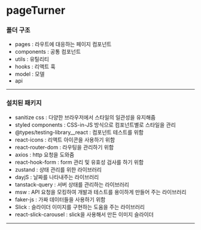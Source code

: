 # pageTurner

### 폴더 구조

- pages : 라우트에 대응하는 페이지 컴포넌트
- components : 공통 컴포넌트
- utils : 유틸리티
- hooks : 리액트 훅
- model : 모델
- api

---

### 설치된 패키지

- sanitize css : 다양한 브라우저에서 스타일의 일관성을 유지해줌
- styled components : CSS-in-JS 방식으로 컴포넌트별로 스타일을 관리
- @types/testing-library\_\_react : 컴포넌트 테스트를 위함
- react-icons : 리액트 아이콘을 사용하기 위함
- react-router-dom : 라우팅을 관리하기 위함
- axios : http 요청을 도와줌
- react-hook-form : form 관리 및 유효성 검사를 하기 위함
- zustand : 상태 관리를 위한 라이브러리
- dayjS : 날짜를 나타내주는 라이브러리
- tanstack-query : 서버 상태를 관리하는 라이브러리
- msw : API 요청을 모킹하여 개발과 테스트를 용이하게 만들어 주는 라이브러리
- faker-js : 가짜 데이터들을 사용하기 위함
- Slick : 슬라이더 이미지를 구현하는 도움을 주는 라이브러리
- react-slick-carousel : slick을 사용해서 만든 이미지 슬라이더

---

